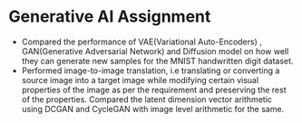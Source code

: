 # Generative AI Assignment
<ul>
<li>Compared the performance of VAE(Variational Auto-Encoders) , GAN(Generative Adversarial Network) and Diffusion model on how well they can generate new samples for the MNIST handwritten digit dataset.
<li>Performed image-to-image translation, i.e translating or converting a source image into a target image while modifying certain visual properties of the image as per the requirement and preserving the rest of the properties.
    Compared the latent dimension vector arithmetic using DCGAN and CycleGAN with image level arithmetic for the same. 
</ul>

